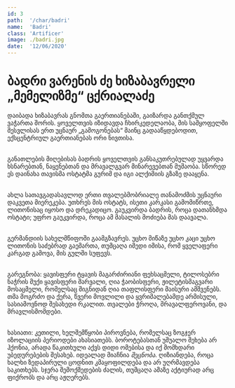 ```yaml
---
id: 3
path:  '/char/badri'
name:  'Badri'
class: 'Artificer'
image: ./badri.jpg
date:  '12/06/2020'
---
```


# ბადრი ვარენის ძე ხიზაბავრელი „მემელიზმე“ ცქრიალაძე

დაიბადა ხიზაბავრას გნომთა გაერთიანებაში, გაიზარდა განთქმულ ვაჭართა შორის. ყოველთვის
იზიდავდა ჩხირკედელაობა, მის სამყოფელში შესვლისას ერთ უცნაურ „გამოგონებას“ მაინც
გადააწყდებოდით, ექსცენტრიულ გაერთიანებას ორი ნივთისა.

<br>განათლების მიღებისას ბადრის ყოველთვის განსაკუთრებულად უყვარდა ხსნარებთან, ნაყენებთან
და მრავალგვარ მინარევებთან მუშაობა. სწორედ ეს დაინახა თავისმა ოსტატმა გურიმ და იგი
ალქიმიის გზაზე დააყენა.

<br>ახლა სათავგადასავლოდ ერთი თვალებმობრიალე თანამოძმის უცნაური დაკვეთა მიერეკება. უთხრეს
მის ოსტატს, ისეთი კარკასი გამომიწრთე, ლითონისაც იყოსო და დრეკადიცო. გაუკვირდა ბადრის,
როცა დათანხმდა ოსტატი; უფრო გაუკვირდა, როცა ამ მასალის მოძიება მას დაავალა. 

<br>გერმანდიის სახელმწიფოში გაამგზავრეს. უცხო მიწაზე უცხო კაცი უცხო ლითონის საძებრად
გაემართა, თუმცაღა იმედი იმისა, რომ ყველაფერი კარგად გამოვა, მის გულში სუფევს.

<br>გარეგნობა: ყავისფერი ტყავის მაგარძირიანი ფეხსაცმელი, ტილოსებრი ნაჭრის მუქი ყავისფერი
შარვალი, ღია ჭაობისფერი, ჟილეტისმაგვარი მოსაცმელი, რომელსაც შიგნიდან ღია თაფლისფერი
მაისური ამშვენებს. თმა მოგრძო და ქერა, წვერი მოვლილი და ყვრიმალებამდე არმისული,
სასიამოვნოდ შესახედი რკალით. თვალები ჭროღა, მრავალფეროვანი, და მრავლისმომდები.

<br>ხასიათი: კეთილი, ხელშემწყობი პიროვნება, რომელსაც ზოგჯერ იზოლაციის პერიოდები
ახასიათებს. ბოროტებასთან უშუალო შეხება არ ჰქონია, არადა წაკითხული აქვს დიდი
ომებისა და იქ მომხდარი უბედურებების შესახებ. იდეალად მიაჩნია *შეცნობა*. ღიზიანდება,
როცა ხალხი ზედაპირული ცოდნით კმაყოფილდება და არ უღრმავდება საკითხებს. სჯერა
შემოქმედების ძალის, თუმცაღა ამაზე აქტიურად არც ფიქრობს და არც აჟღერებს.
